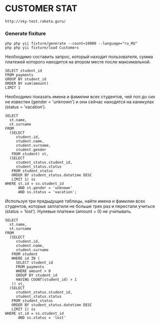 CUSTOMER STAT
============================

~~~
http://sky-test.raketa.guru/
~~~

### Generate fixiture

~~~
php php yii fixture/generate --count=10000 --language="ru_RU"
php php yii fixture/load Customers
~~~


Необходимо составить запрос, который находит пользователя, сумма платежей которого находится 
на втором месте после максимальной.
~~~
SELECT student_id
FROM payments
GROUP BY student_id
ORDER BY sum(amount)
LIMIT 1
~~~

Необходимо показать имена и фамилии всех студентов, чей пол до сих не известен (gender = 'unknown') 
и они сейчас находятся на каникулах (status = ‘vacation’).
~~~
SELECT
  st.name,
  st.surname
FROM
  (SELECT
     student.id,
     student.name,
     student.surname,
     student.gender
   FROM student) st,
  (SELECT
     student_status.student_id,
     student_status.status
   FROM student_status
   ORDER BY student_status.datetime DESC
   LIMIT 1) ss
WHERE st.id = ss.student_id
      AND st.gender = 'unknown'
      AND ss.status = 'vacation';
~~~

Используя три предыдущие таблицы, найти имена и фамилии всех студентов, которые заплатили не больше трех раз и перестали
учиться (status = ‘lost’). Нулевые платежи (amount = 0) не учитывать.

~~~
SELECT
  st.name,
  st.surname
FROM
  (SELECT
     student.id,
     student.name,
     student.surname
   FROM student
   WHERE id IN (
     SELECT student_id
     FROM payments
     WHERE amount > 0
     GROUP BY student_id
     HAVING COUNT(student_id) > 1
   )) st,
  (SELECT
     student_status.student_id,
     student_status.status
   FROM student_status
   ORDER BY student_status.datetime DESC
   LIMIT 1) ss
WHERE st.id = ss.student_id
      AND ss.status = 'lost'
~~~
